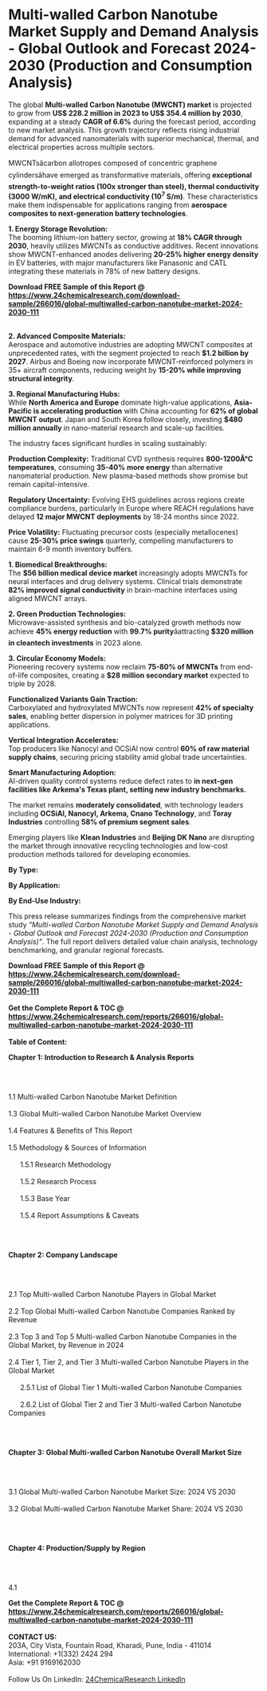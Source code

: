 <h1>Multi-walled Carbon Nanotube Market Supply and Demand Analysis - Global Outlook and Forecast 2024-2030 (Production and Consumption Analysis)</h1><p>The global <strong>Multi-walled Carbon Nanotube (MWCNT) market</strong> is projected to grow from <strong>US$ 228.2 million in 2023 to US$ 354.4 million by 2030</strong>, expanding at a steady <strong>CAGR of 6.6%</strong> during the forecast period, according to new market analysis. This growth trajectory reflects rising industrial demand for advanced nanomaterials with superior mechanical, thermal, and electrical properties across multiple sectors.</p><p>MWCNTsâcarbon allotropes composed of concentric graphene cylindersâhave emerged as transformative materials, offering <strong>exceptional strength-to-weight ratios (100x stronger than steel), thermal conductivity (3000 W/mK), and electrical conductivity (10<sup>7</sup> S/m)</strong>. These characteristics make them indispensable for applications ranging from <strong>aerospace composites to next-generation battery technologies</strong>.</p><p><strong>1. Energy Storage Revolution:</strong><br>
The booming lithium-ion battery sector, growing at <strong>18% CAGR through 2030</strong>, heavily utilizes MWCNTs as conductive additives. Recent innovations show MWCNT-enhanced anodes delivering <strong>20-25% higher energy density</strong> in EV batteries, with major manufacturers like Panasonic and CATL integrating these materials in 78% of new battery designs.</p><div><b>Download FREE Sample of this Report @ 
            <a href="https://www.24chemicalresearch.com/download-sample/266016/global-multiwalled-carbon-nanotube-market-2024-2030-111">
            https://www.24chemicalresearch.com/download-sample/266016/global-multiwalled-carbon-nanotube-market-2024-2030-111</a></b></div><br><p><strong>2. Advanced Composite Materials:</strong><br>
Aerospace and automotive industries are adopting MWCNT composites at unprecedented rates, with the segment projected to reach <strong>$1.2 billion by 2027</strong>. Airbus and Boeing now incorporate MWCNT-reinforced polymers in 35+ aircraft components, reducing weight by <strong>15-20% while improving structural integrity</strong>.</p><p><strong>3. Regional Manufacturing Hubs:</strong><br>
While <strong>North America and Europe</strong> dominate high-value applications, <strong>Asia-Pacific is accelerating production</strong> with China accounting for <strong>62% of global MWCNT output</strong>. Japan and South Korea follow closely, investing <strong>$480 million annually</strong> in nano-material research and scale-up facilities.</p><p>The industry faces significant hurdles in scaling sustainably:</p><p><strong>Production Complexity:</strong> Traditional CVD synthesis requires <strong>800-1200Â°C temperatures</strong>, consuming <strong>35-40% more energy</strong> than alternative nanomaterial production. New plasma-based methods show promise but remain capital-intensive.</p><p><strong>Regulatory Uncertainty:</strong> Evolving EHS guidelines across regions create compliance burdens, particularly in Europe where REACH regulations have delayed <strong>12 major MWCNT deployments</strong> by 18-24 months since 2022.</p><p><strong>Price Volatility:</strong> Fluctuating precursor costs (especially metallocenes) cause <strong>25-30% price swings</strong> quarterly, compelling manufacturers to maintain 6-9 month inventory buffers.</p><p><strong>1. Biomedical Breakthroughs:</strong><br>
The <strong>$56 billion medical device market</strong> increasingly adopts MWCNTs for neural interfaces and drug delivery systems. Clinical trials demonstrate <strong>82% improved signal conductivity</strong> in brain-machine interfaces using aligned MWCNT arrays.</p><p><strong>2. Green Production Technologies:</strong><br>
Microwave-assisted synthesis and bio-catalyzed growth methods now achieve <strong>45% energy reduction</strong> with <strong>99.7% purity</strong>âattracting <strong>$320 million in cleantech investments</strong> in 2023 alone.</p><p><strong>3. Circular Economy Models:</strong><br>
Pioneering recovery systems now reclaim <strong>75-80% of MWCNTs</strong> from end-of-life composites, creating a <strong>$28 million secondary market</strong> expected to triple by 2028.</p><p><strong>Functionalized Variants Gain Traction:</strong><br>
	Carboxylated and hydroxylated MWCNTs now represent <strong>42% of specialty sales</strong>, enabling better dispersion in polymer matrices for 3D printing applications.</p><p><strong>Vertical Integration Accelerates:</strong><br>
	Top producers like Nanocyl and OCSiAl now control <strong>60% of raw material supply chains</strong>, securing pricing stability amid global trade uncertainties.</p><p><strong>Smart Manufacturing Adoption:</strong><br>
	AI-driven quality control systems reduce defect rates to <strong> in next-gen facilities like Arkema's Texas plant, setting new industry benchmarks.</strong></p><p>The market remains <strong>moderately consolidated</strong>, with technology leaders including <strong>OCSiAl, Nanocyl, Arkema, Cnano Technology</strong>, and <strong>Toray Industries</strong> controlling <strong>58% of premium segment sales</strong>.</p><p>Emerging players like <strong>Klean Industries</strong> and <strong>Beijing DK Nano</strong> are disrupting the market through innovative recycling technologies and low-cost production methods tailored for developing economies.</p><p><strong>By Type:</strong></p><p><strong>By Application:</strong></p><p><strong>By End-Use Industry:</strong></p><p>This press release summarizes findings from the comprehensive market study <em>"Multi-walled Carbon Nanotube Market Supply and Demand Analysis - Global Outlook and Forecast 2024-2030 (Production and Consumption Analysis)"</em>. The full report delivers detailed value chain analysis, technology benchmarking, and granular regional forecasts.</p><div><b>Download FREE Sample of this Report @ 
            <a href="https://www.24chemicalresearch.com/download-sample/266016/global-multiwalled-carbon-nanotube-market-2024-2030-111">
            https://www.24chemicalresearch.com/download-sample/266016/global-multiwalled-carbon-nanotube-market-2024-2030-111</a></b></div><br><div><b>Get the Complete Report & TOC @ 
            <a href="https://www.24chemicalresearch.com/reports/266016/global-multiwalled-carbon-nanotube-market-2024-2030-111">
            https://www.24chemicalresearch.com/reports/266016/global-multiwalled-carbon-nanotube-market-2024-2030-111</a></b></div><br>
            <b>Table of Content:</b><p><p><strong>Chapter 1: Introduction to Research &amp; Analysis Reports</strong></p><br />
<br />
<p>1.1 Multi-walled Carbon Nanotube  Market Definition<br /><br />
1.3 Global Multi-walled Carbon Nanotube  Market Overview<br /><br />
1.4 Features &amp; Benefits of This Report<br /><br />
1.5 Methodology &amp; Sources of Information<br /><br />
&nbsp;&nbsp;&nbsp;&nbsp;&nbsp; 1.5.1 Research Methodology<br /><br />
&nbsp;&nbsp;&nbsp;&nbsp;&nbsp; 1.5.2 Research Process<br /><br />
&nbsp;&nbsp;&nbsp;&nbsp;&nbsp; 1.5.3 Base Year<br /><br />
&nbsp;&nbsp;&nbsp;&nbsp;&nbsp; 1.5.4 Report Assumptions &amp; Caveats</p><br />
<br />
<p><strong>Chapter 2: Company Landscape</strong></p><br />
<br />
<p>2.1 Top Multi-walled Carbon Nanotube  Players in Global Market<br /><br />
2.2 Top Global Multi-walled Carbon Nanotube  Companies Ranked by Revenue<br /><br />
2.3 Top 3 and Top 5 Multi-walled Carbon Nanotube  Companies in the Global Market, by Revenue in 2024<br /><br />
2.4 Tier 1, Tier 2, and Tier 3 Multi-walled Carbon Nanotube  Players in the Global Market<br /><br />
&nbsp;&nbsp;&nbsp;&nbsp;&nbsp; 2.5.1 List of Global Tier 1 Multi-walled Carbon Nanotube  Companies<br /><br />
&nbsp;&nbsp;&nbsp;&nbsp;&nbsp; 2.6.2 List of Global Tier 2 and Tier 3 Multi-walled Carbon Nanotube  Companies</p><br />
<br />
<p><strong>Chapter 3: Global Multi-walled Carbon Nanotube  Overall Market Size</strong></p><br />
<br />
<p>3.1 Global Multi-walled Carbon Nanotube  Market Size: 2024 VS 2030<br /><br />
3.2 Global Multi-walled Carbon Nanotube  Market Share: 2024 VS 2030</p><br />
<br />
<p><strong>Chapter 4: Production/Supply by Region</strong></p><br />
<br />
<p>4.1</p><div><b>Get the Complete Report & TOC @ 
            <a href="https://www.24chemicalresearch.com/reports/266016/global-multiwalled-carbon-nanotube-market-2024-2030-111">
            https://www.24chemicalresearch.com/reports/266016/global-multiwalled-carbon-nanotube-market-2024-2030-111</a></b></div><br><b>CONTACT US:</b><br>
            203A, City Vista, Fountain Road, Kharadi, Pune, India - 411014<br>
            International: +1(332) 2424 294<br>
            Asia: +91 9169162030 <br><br>
            Follow Us On LinkedIn: <a href="https://www.linkedin.com/company/24chemicalresearch/">24ChemicalResearch LinkedIn</a>